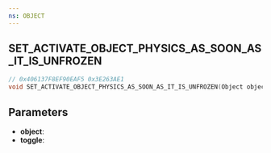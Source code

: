 ```yaml
---
ns: OBJECT
---
```

## SET_ACTIVATE_OBJECT_PHYSICS_AS_SOON_AS_IT_IS_UNFROZEN

```c
// 0x406137F8EF90EAF5 0x3E263AE1
void SET_ACTIVATE_OBJECT_PHYSICS_AS_SOON_AS_IT_IS_UNFROZEN(Object object, BOOL toggle);
```


## Parameters
* **object**: 
* **toggle**: 

